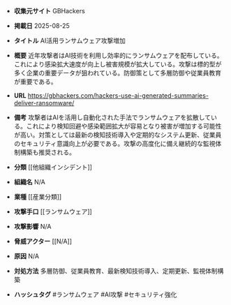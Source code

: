 - **収集元サイト**
GBHackers

- **掲載日**
2025-08-25

- **タイトル**
AI活用ランサムウェア攻撃増加

- **概要**
近年攻撃者はAI技術を利用し効率的にランサムウェアを配布している。これにより感染拡大速度が向上し被害規模が拡大している。攻撃は標的型が多く企業の重要データが狙われている。防御策として多層防御や従業員教育が重要である。

- **URL**
https://gbhackers.com/hackers-use-ai-generated-summaries-deliver-ransomware/

- **備考**
攻撃者はAIを活用し自動化された手法でランサムウェアを拡散している。これにより検知回避や感染範囲拡大が容易となり被害が増加する可能性が高い。対策としては最新の検知技術導入や定期的なシステム更新、従業員のセキュリティ意識向上が必要である。攻撃の高度化に備え継続的な監視体制構築も推奨される。

- **分類**
[[他組織インシデント]]

- **組織名**
N/A

- **業種**
[[産業分類]]

- **攻撃手口**
[[ランサムウェア]]

- **攻撃影響**
N/A

- **脅威アクター**
[[N/A]]

- **原因**
N/A

- **対処方法**
多層防御、従業員教育、最新検知技術導入、定期更新、監視体制構築

- **ハッシュタグ**
#ランサムウェア #AI攻撃 #セキュリティ強化
